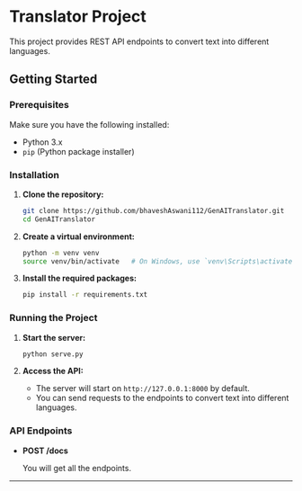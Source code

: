 # Translator Project

This project provides REST API endpoints to convert text into different languages.

## Getting Started

### Prerequisites

Make sure you have the following installed:
- Python 3.x
- `pip` (Python package installer)

### Installation

1. **Clone the repository:**
    ```sh
    git clone https://github.com/bhaveshAswani112/GenAITranslator.git
    cd GenAITranslator
    ```

2. **Create a virtual environment:**
    ```sh
    python -m venv venv
    source venv/bin/activate   # On Windows, use `venv\Scripts\activate`
    ```

3. **Install the required packages:**
    ```sh
    pip install -r requirements.txt
    ```

### Running the Project

1. **Start the server:**
    ```sh
    python serve.py
    ```

2. **Access the API:**

    - The server will start on `http://127.0.0.1:8000` by default.
    - You can send requests to the endpoints to convert text into different languages.

### API Endpoints

- **POST /docs**

    You will get all the endpoints.



---


